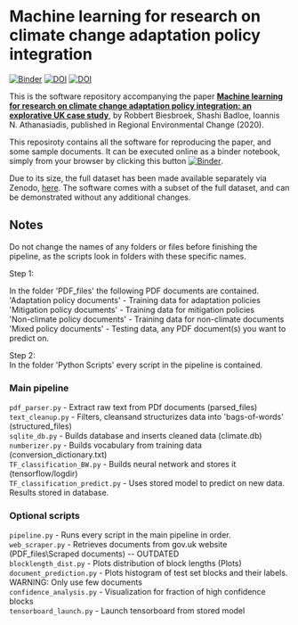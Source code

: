 #  Machine learning for research on climate change adaptation policy integration
[![Binder](https://mybinder.org/badge_logo.svg)](https://mybinder.org/v2/gh/BigDataWUR/ML4ClimateAdaptationPolicy/master?filepath=index.ipynb) 
[![DOI](https://img.shields.io/badge/Paper-Open_Access-green)](https://doi.org/10.1007/s10113-020-01677-8)
[![DOI](https://img.shields.io/badge/Data-Open_Access-blue)](https://doi.org/10.5281/zenodo.3911168)



This is the software repository accompanying the paper [**Machine learning for research on climate change adaptation policy integration: an explorative UK case study**](http://dx.doi.org/10.1007/s10113-020-01677-8), by Robbert Biesbroek, Shashi Badloe, Ioannis N. Athanasiadis, published in Regional Environmental Change (2020).

This reposiroty contains all the software for reproducing the paper, and some sample documents. It can be executed online as a binder notebook, simply from your browser by clicking this button [![Binder](https://mybinder.org/badge_logo.svg)](https://mybinder.org/v2/gh/BigDataWUR/ML4ClimateAdaptationPolicy/master?filepath=index.ipynb).

Due to its size, the full dataset has been made available separately via Zenodo, [here](https://doi.org/10.5281/zenodo.3911168). The software comes with a subset of the full dataset, and can be demonstrated without any additional changes. 

## Notes
Do not change the names of any folders or files before finishing the pipeline, as the scripts look in folders with these specific names.

Step 1:  

In the folder 'PDF_files' the following PDF documents are contained.  
'Adaptation policy documents' - Training data for adaptation policies  
'Mitigation policy documents' - Training data for mitigation policies  
'Non-climate policy documents' - Training data for non-climate documents  
'Mixed policy documents' - Testing data, any PDF document(s) you want to predict on.  

Step 2:  
In the folder 'Python Scripts' every script in the pipeline is contained.  

### Main pipeline  
`pdf_parser.py` - Extract raw text from PDf documents (parsed_files)  
`text_cleanup.py` - Filters, cleansand structurizes data into 'bags-of-words' (structured_files)  
`sqlite_db.py` - Builds database and inserts cleaned data (climate.db)  
`numberizer.py` - Builds vocabulary from training data (conversion_dictionary.txt)  
`TF_classification_BW.py` - Builds neural network and stores it (tensorflow/logdir)  
`TF_classification_predict.py` - Uses stored model to predict on new data. Results stored in database.  

### Optional scripts  
`pipeline.py` - Runs every script in the main pipeline in order.  
`web_scraper.py` - Retrieves documents from gov.uk website (PDF_files\Scraped documents) -- OUTDATED  
`blocklength_dist.py` - Plots distribution of block lengths (Plots)  
`document_prediction.py` - Plots histogram of test set blocks and their labels. WARNING: Only use few documents  
`confidence_analysis.py` - Visualization for fraction of high confidence blocks  
`tensorboard_launch.py` - Launch tensorboard from stored model  
